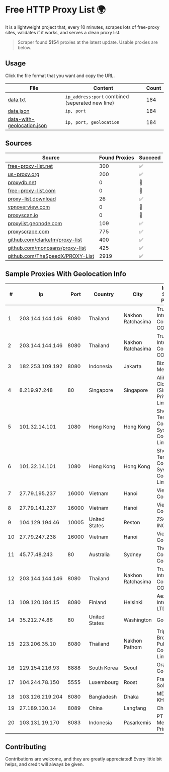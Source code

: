 
# Free HTTP Proxy List 🌍

It is a lightweight project that, every 10 minutes, scrapes lots of free-proxy sites, validates if it works, and serves a clean proxy list.


> Scraper found **5154** proxies at the latest update. Usable proxies are below.

## Usage

Click the file format that you want and copy the URL.


|File|Content|Count|
|----|-------|-----|
|[data.txt](https://raw.githubusercontent.com/themiralay/Proxy-List-World/master/data.txt)|`ip_address:port` combined (seperated new line)|184|
|[data.json](https://raw.githubusercontent.com/themiralay/Proxy-List-World/master/data.json)|`ip, port`|184|
|[data-with-geolocation.json](https://raw.githubusercontent.com/themiralay/Proxy-List-World/master/data-with-geolocation.json)|`ip, port, geolocation`|184|

## Sources

|Source|Found Proxies|Succeed|
|------|-------------|-------|
|[free-proxy-list.net](https://free-proxy-list.net)|300|✅|
|[us-proxy.org](https://www.us-proxy.org)|200|✅|
|[proxydb.net](http://proxydb.net)|0|🚫|
|[free-proxy-list.com](https://free-proxy-list.com/?page=&port=&type%5B%5D=http&type%5B%5D=https&up_time=0&search=Search)|0|🚫|
|[proxy-list.download](https://www.proxy-list.download/HTTP)|26|✅|
|[vpnoverview.com](https://vpnoverview.com/privacy/anonymous-browsing/free-proxy-servers)|0|🚫|
|[proxyscan.io](https://www.proxyscan.io)|0|🚫|
|[proxylist.geonode.com](https://proxylist.geonode.com/api/proxy-list?limit=300&page=1&sort_by=lastChecked&sort_type=desc&protocols=http,https)|109|✅|
|[proxyscrape.com](https://api.proxyscrape.com/v2/?request=displayproxies&protocol=http&timeout=10000&country=all&ssl=all&anonymity=all)|775|✅|
|[github.com/clarketm/proxy-list](https://raw.githubusercontent.com/clarketm/proxy-list/master/proxy-list-raw.txt)|400|✅|
|[github.com/monosans/proxy-list](https://raw.githubusercontent.com/monosans/proxy-list/main/proxies/http.txt)|425|✅|
|[github.com/TheSpeedX/PROXY-List](https://raw.githubusercontent.com/TheSpeedX/PROXY-List/master/http.txt)|2919|✅|


## Sample Proxies With Geolocation Info

|#|Ip|Port|Country|City|Internet Service Provider|
|-|--|----|-------|----|-------------------------|
|1|203.144.144.146|8080|Thailand|Nakhon Ratchasima|True Internet Corporation CO. Ltd.|
|2|203.144.144.146|8080|Thailand|Nakhon Ratchasima|True Internet Corporation CO. Ltd.|
|3|182.253.109.192|8080|Indonesia|Jakarta|Biznet Metronet|
|4|8.219.97.248|80|Singapore|Singapore|Alibaba Cloud (Singapore) Private Limited|
|5|101.32.14.101|1080|Hong Kong|Hong Kong|Shenzhen Tencent Computer Systems Company Limited|
|6|101.32.14.101|1080|Hong Kong|Hong Kong|Shenzhen Tencent Computer Systems Company Limited|
|7|27.79.195.237|16000|Vietnam|Hanoi|Viettel Corporation|
|8|27.79.141.237|16000|Vietnam|Hanoi|Viettel Corporation|
|9|104.129.194.46|10005|United States|Reston|ZSCALER, INC.|
|10|27.79.247.238|16000|Vietnam|Hanoi|Viettel Corporation|
|11|45.77.48.243|80|Australia|Sydney|The Constant Company|
|12|203.144.144.146|8080|Thailand|Nakhon Ratchasima|True Internet Corporation CO. Ltd.|
|13|109.120.184.15|8080|Finland|Helsinki|Aeza International LTD|
|14|35.212.74.86|80|United States|Washington|Google LLC|
|15|223.206.35.10|8080|Thailand|Nakhon Pathom|Triple T Broadband Public Company Limited|
|16|129.154.216.93|8888|South Korea|Seoul|Oracle Corporation|
|17|104.244.78.150|5555|Luxembourg|Roost|FranTech Solutions|
|18|103.126.219.204|8080|Bangladesh|Dhaka|MD IMTIAZ KHAN ABIR|
|19|27.189.130.14|8089|China|Langfang|Chinanet|
|20|103.131.19.170|8083|Indonesia|Pasarkemis|PT Global Media Data Prima|



## Contributing

Contributions are welcome, and they are greatly appreciated! Every
little bit helps, and credit will always be given.

